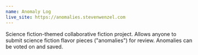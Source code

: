 ```yaml
---
name: Anomaly Log
live_site: https://anomalies.stevenwenzel.com
---
```


Science fiction-themed collaborative fiction project. Allows anyone to submit science fiction flavor pieces ("anomalies") for review. Anomalies can be voted on and saved.
